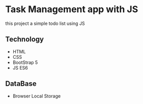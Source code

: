
# Task Management app with JS

this project a simple todo list using JS

## Technology 
- HTML
- CSS
- BootStrap 5
- JS ES6

## DataBase
- Browser Local Storage
